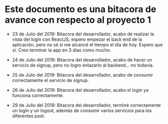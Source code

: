 # Este documento es una bitacora de avance con respecto al proyecto 1

* 23 de Julio del 2019: Bitacora del desarrollador, acabo de realizar la vista del login con ReactJS, espero empezar el back end de la aplicación, pero no sé si me alcancé el tiempo el día de hoy. Espero que sí. Creo terminar la app en 3 días como mucho.

* 24 de Julio del 2019: Bitacora del desarrollador, acabo de hacer un servicio de signup, pero no logro enlazarlo al backend... no todavia.

* 25 de Julio del 2019: Bitacora del desarrollador, acabo de consumir correctamente el servicio de signup.

* 26 de Julio del 2019: Bitacora del desarrollador, acabo el login ya funciona correctamente.

* 29 de Julio del 2019: Bitacora del desarrollador, terminé correctamente un login y un logout, además de consumir varios servicios para los diferentes post.